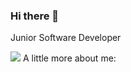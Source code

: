 ### Hi there 👋

<!--
**VinniciusPierri/VinniciusPierri** is a ✨ _special_ ✨ repository because its `README.md` (this file) appears on your GitHub profile.

Here are some ideas to get you started:

- 🔭 I’m currently working on ...
- 🌱 I’m currently learning ...
- 👯 I’m looking to collaborate on ...
- 🤔 I’m looking for help with ...
- 💬 Ask me about ...
- 📫 How to reach me: ...
- 😄 Pronouns: ...
- ⚡ Fun fact: ...
-->
Junior Software Developer

<img src="https://github.githubassets.com/images/icons/emoji/unicode/1f300.png"/> A little more about me:
